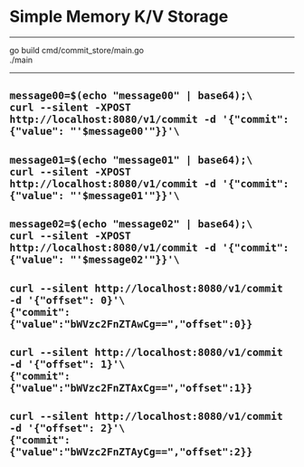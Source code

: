 # Simple Memory K/V Storage

---

go build cmd/commit_store/main.go\
./main

---

`message00=$(echo "message00" | base64);\`\
`curl --silent -XPOST http://localhost:8080/v1/commit -d '{"commit": {"value": "'$message00'"}}'\`
---
`message01=$(echo "message01" | base64);\`\
`curl --silent -XPOST http://localhost:8080/v1/commit -d '{"commit": {"value": "'$message01'"}}'\`
---
`message02=$(echo "message02" | base64);\`\
`curl --silent -XPOST http://localhost:8080/v1/commit -d '{"commit": {"value": "'$message02'"}}'\`
---

`curl --silent http://localhost:8080/v1/commit -d '{"offset": 0}'\`\
`{"commit":{"value":"bWVzc2FnZTAwCg==","offset":0}}`
---
`curl --silent http://localhost:8080/v1/commit -d '{"offset": 1}'\`\
`{"commit":{"value":"bWVzc2FnZTAxCg==","offset":1}}`
---
`curl --silent http://localhost:8080/v1/commit -d '{"offset": 2}'\`\
`{"commit":{"value":"bWVzc2FnZTAyCg==","offset":2}}`
---
